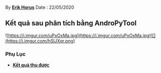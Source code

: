 
By **[Erik Horus](https://github.com/ErikHorus1249)**
Date : 22/05/2020 

## Kết quả sau phân tích bằng AndroPyTool
![https://i.imgur.com/uPxOxMa.jpg](https://i.imgur.com/uPxOxMa.jpg)![](https://i.imgur.com/hSlJXqr.png)
### Phụ Lục 
- [**Kết quả thu được**](./rawanalystic.md)



